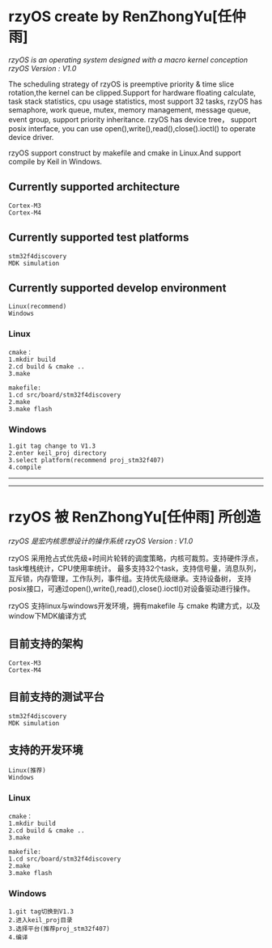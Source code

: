 ﻿# rzyOS create by RenZhongYu[任仲雨]
*rzyOS is an operating system designed with a macro kernel conception*
*rzyOS Version : V1.0*

The scheduling strategy of rzyOS is preemptive priority & time slice rotation,the kernel 
can be clipped.Support for hardware floating calculate, task stack statistics, cpu usage statistics,
most support 32 tasks, rzyOS has semaphore, work queue,  mutex, memory management,
message queue, event group, support priority inheritance. rzyOS has device tree，
support posix interface, you can use open(),write(),read(),close().ioctl() to operate device driver.

rzyOS support construct by makefile and cmake in Linux.And support compile by Keil in Windows.


## Currently supported architecture
```
Cortex-M3
Cortex-M4
```

## Currently supported test platforms
```
stm32f4discovery
MDK simulation
```

## Currently supported develop environment
```
Linux(recommend)
Windows
```

### Linux
```
cmake：
1.mkdir build
2.cd build & cmake ..
3.make
```

```
makefile:
1.cd src/board/stm32f4discovery
2.make
3.make flash
```

### Windows
```
1.git tag change to V1.3
2.enter keil_proj directory
3.select platform(recommend proj_stm32f407)
4.compile
```

-------------------------------------------------------------------------------------
-------------------------------------------------------------------------------------


# rzyOS 被 RenZhongYu[任仲雨] 所创造
*rzyOS 是宏内核思想设计的操作系统*
*rzyOS Version : V1.0*

rzyOS 采用抢占式优先级+时间片轮转的调度策略，内核可裁剪。支持硬件浮点，task堆栈统计，CPU使用率统计。
最多支持32个task，支持信号量，消息队列，互斥锁，内存管理，工作队列，事件组。支持优先级继承。支持设备树，
支持posix接口，可通过open(),write(),read(),close().ioctl()对设备驱动进行操作。

rzyOS 支持linux与windows开发环境，拥有makefile 与 cmake 构建方式，以及window下MDK编译方式


## 目前支持的架构
```
Cortex-M3
Cortex-M4
```


## 目前支持的测试平台
```
stm32f4discovery
MDK simulation
```

## 支持的开发环境
```
Linux(推荐)
Windows
```

### Linux
```
cmake：
1.mkdir build
2.cd build & cmake ..
3.make
```

```
makefile:
1.cd src/board/stm32f4discovery
2.make
3.make flash
```

### Windows
```
1.git tag切换到V1.3
2.进入keil_proj目录
3.选择平台(推荐proj_stm32f407)
4.编译
```

